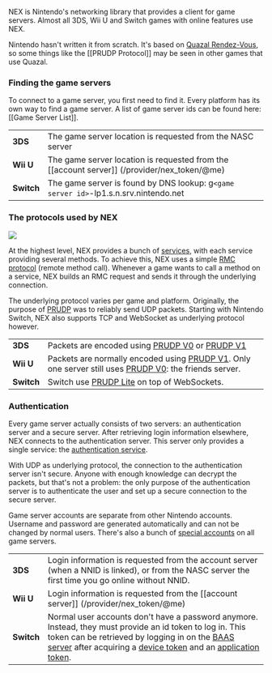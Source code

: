 NEX is Nintendo's networking library that provides a client for game servers. Almost all 3DS, Wii U and Switch games with online features use NEX.

Nintendo hasn't written it from scratch. It's based on [Quazal Rendez-Vous](http://web.archive.org/web/20180823162719/http://quazal.com/rendez-vous.htm), so some things like the [[PRUDP Protocol]] may be seen in other games that use Quazal.

### Finding the game servers
To connect to a game server, you first need to find it. Every platform has its own way to find a game server. A list of game server ids can be found here: [[Game Server List]].

<table>
  <tr>
    <td><b>3DS</b></td><td>The game server location is requested from the NASC server</td>
  </tr>
  <tr>
    <td><b>Wii U</b></td><td>The game server location is requested from the [[account server]] (/provider/nex_token/@me)</td>
  </tr>
  <tr>
    <td><b>Switch</b></td><td>The game server is found by DNS lookup: g<code>&lt;game server id&gt;</code>-lp1.s.n.srv.nintendo.net</td>
  </tr>
</table>

### The protocols used by NEX
![](https://www.dropbox.com/s/wahcq2ifyncd3bu/protocols.png?raw=1)

At the highest level, NEX provides a bunch of [services](NEX-Protocols), with each service providing several methods. To achieve this, NEX uses a simple [RMC protocol](RMC-Protocol) (remote method call). Whenever a game wants to call a method on a service, NEX builds an RMC request and sends it through the underlying connection.

The underlying protocol varies per game and platform. Originally, the purpose of [PRUDP](PRUDP-Protocol) was to reliably send UDP packets. Starting with Nintendo Switch, NEX also supports TCP and WebSocket as underlying protocol however.

<table>
  <tr>
    <td><b>3DS</b></td><td>Packets are encoded using <a href="PRUDP-Protocol#v0-format">PRUDP V0</a> or <a href="PRUDP-Protocol#v1-format">PRUDP V1</a></td>
  </tr>
  <tr>
    <td><b>Wii U</b></td><td>Packets are normally encoded using <a href="PRUDP-Protocol#v1-format">PRUDP V1</a>. Only one server still uses <a href="PRUDP-Protocol#v0-format">PRUDP V0</a>: the friends server.</td>
  </tr>
  <tr>
    <td><b>Switch</b></td><td>Switch use <a href="PRUDP-Protocol#lite-format">PRUDP Lite</a> on top of WebSockets.</td>
  </tr>
</table>

### Authentication
Every game server actually consists of two servers: an authentication server and a secure server. After retrieving login information elsewhere, NEX connects to the authentication server. This server only provides a single service: the [authentication service](Authentication-Protocol).

With UDP as underlying protocol, the connection to the authentication server isn't secure. Anyone with enough knowledge can decrypt the packets, but that's not a problem: the only purpose of the authentication server is to authenticate the user and set up a secure connection to the secure server.

Game server accounts are separate from other Nintendo accounts. Username and password are generated automatically and can not be changed by normal users. There's also a bunch of [special accounts](Authentication-Protocol#4-getpid) on all game servers.

<table>
  <tr>
    <td><b>3DS</b></td><td>Login information is requested from the account server (when a NNID is linked), or from the NASC server the first time you go online without NNID.</td>
  </tr>
  <tr>
    <td><b>Wii U</b></td><td>Login information is requested from the [[account server]] (/provider/nex_token/@me)</td>
  </tr>
  <tr>
    <td><b>Switch</b></td><td>Normal user accounts don't have a password anymore. Instead, they must provide an id token to log in. This token can be retrieved by logging in on the <a href="BAAS-Server">BAAS server</a> after acquiring a <a href="DAuth-Server">device token</a> and an <a href="AAuth-Server">application token</a>.</td>
  </tr>
</table>